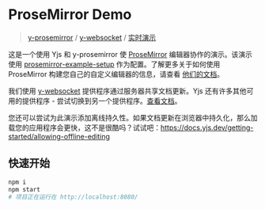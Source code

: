 # ProseMirror Demo
> [y-prosemirror](https://docs.yjs.dev/ecosystem/editor-bindings/prosemirror) / [y-websocket](https://docs.yjs.dev/ecosystem/connection-provider/y-websocket) / [实时演示](https://demos.yjs.dev/prosemirror/prosemirror.html)

这是一个使用 Yjs 和 y-prosemirror 使 [ProseMirror](https://prosemirror.net/) 编辑器协作的演示。该演示使用 [prosemirror-example-setup](https://github.com/ProseMirror/prosemirror-example-setup) 作为配置。了解更多关于如何使用 ProseMirror 构建您自己的自定义编辑器的信息，请查看 [他们的文档](https://github.com/yjs/y-prosemirror/)。

我们使用 [y-websocket](https://docs.yjs.dev/ecosystem/connection-provider/y-websocket) 提供程序通过服务器共享文档更新。Yjs 还有许多其他可用的提供程序 - 尝试切换到另一个提供程序。[查看文档](https://docs.yjs.dev/ecosystem/connection-provider)。

您还可以尝试为此演示添加离线持久性。如果文档更新在浏览器中持久化，那么加载您的应用程序会更快，这不是很酷吗？试试吧：https://docs.yjs.dev/getting-started/allowing-offline-editing

## 快速开始

```sh
npm i
npm start
# 项目正在运行在 http://localhost:8080/
```
